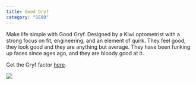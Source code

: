 ```yaml
---
title: Good Gryf
category: "SE00"
---
```

<div class="employee-heading">
Make life simple with Good Gryf. Designed by a Kiwi optometrist with a strong focus on fit, engineering, and an element of quirk. They feel good, they look good and they are anything but average. They have been funking up faces since ages ago, and they are bloody good at it. 
<p>
<p>Get the Gryf factor <a href="http://goodgryf.co.nz" target="_">here</a>.

![](/uploads/good-gryf-detail.jpg)

</div>